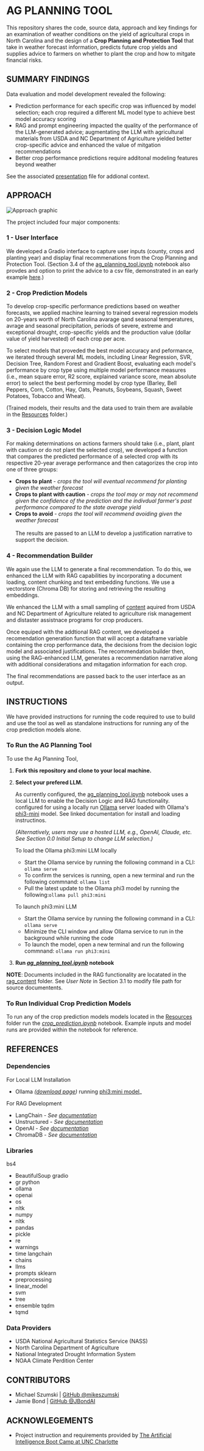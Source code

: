 # AG PLANNING TOOL
This repository shares the code, source data, approach and key findings for an examination of weather conditions on the yield of agricultural crops in North Carolina and the design of a **Crop Planning and Protection Tool** that take in weather forecast information, predicts future crop yields and supplies advice to farmers on whether to plant the crop and how to mitgate financial risks.

## SUMMARY FINDINGS
Data evaluation and model development revealed the following:
* Prediction performance for each specific crop was influenced by model selection; each crop required a different ML model type to achieve best model accuracy scoring
* RAG and prompt engineering impacted the quality of the performance of the LLM-generated advice;  augmentating the LLM with agricultural materials from USDA and NC Department of Agriculture yielded better crop-specific advice and enhanced the value of mitgation recommendations
* Better crop performance predictions require additonal modeling features beyond weather 

See the associated [presentation](UNC_AI_Bootcamp_Project_3_Presented.pdf) file for addional context.

## APPROACH

![Approach graphic](/Images/approach_image.png)

The project included four major components:

### 1 - User Interface
We developed a Gradio interface to capture user inputs (county, crops and planting year) and display final recommenations from the Crop Planning and Protection Tool. (Section 3.4 of the [ag_planning_tool.ipynb](ag_planning_tool.ipynb) notebook also provdes and option to print the advice to a csv file, demonstrated in an early example [here](crop_advice.csv).)

### 2 - Crop Prediction Models
To develop crop-specific performance predictions based on weather forecasts, we applied machine learning to trained several regression models on 20-years worth of North Carolina  avarage qand seasonal temperatures, avrage and seasonal precipitation, periods of severe, extreme and exceptional drought, crop-specific yields and the production value (dollar value of yield harvested) of each crop per acre. 

To select models that proveded the best model accuracy and peformance, we iterated through several ML models, including Linear Regression, SVR, Decision Tree, Random Forest and Gradient Boost, evaluating each model's performance by crop type using multiple model performance measures (i.e., mean square error, R2 score, explained variance score, mean absolute error) to select the best performing model by crop type (Barley, Bell Peppers, Corn, Cotton, Hay, Oats, Peanuts, Soybeans, Squash, Sweet Potatoes, Tobacco and Wheat). 

(Trained models, their results and the data used to train them are available in the [Resources](./Resources/) folder.)

### 3 - Decision Logic Model
For making determinations on actions farmers should take (i.e., plant, plant with caution or do not plant the selected crop), we developed a function that compares the predicted performance of a selected crop with its respective 20-year average performance and then catagorizes the crop into one of three groups: 
* **Crops to plant** - _crops the tool will eventual recommend for planting given the weather forecast_
* **Crops to plant with caution** - _crops the tool may or may not recommend given the confidence of the prediction and the indivdual farmer's past performance compared to the state average yield_
* **Crops to avoid** - _crops the tool will recommend avoiding given the weather forecast_ \
\
The results are passed to an LLM to develop a justification narrative to support the decision.

### 4 - Recommendation Builder
We again use the LLM to generate a final recommendation. To do this, we enhanced the LLM with RAG capabilities by incorporating a document loading, content chunking and text embedding functions. We use a vectorstore (Chroma DB) for storing and retrieving the resulting embeddings.

We enhanced the LLM with a small sampling of [content](/rag_content/) aquired from USDA and NC Department of Agriculture related to agriculture risk management and distaster assistnace programs for crop producers. 

Once equiped with the addtional RAG content, we developed a recomendation generation function that will accept a dataframe variable containing the crop performance data, the decisions from the decision logic model and associated justifications. The recommendation builder then, using the RAG-enhanced LLM, generates a recommendation narrative along with additional considerations and mitagation information for each crop.

The final recommendations are passed back to the user interface as an output.  


## INSTRUCTIONS
We have provided instructions for running the code required to use to build and use the tool as well as standalone instructions for running any of the crop prediction models alone. 

### To Run the AG Planning Tool
To use the Ag Planning Tool, 

1) **Fork this repository and clone to your local machine.** 

2) **Select your prefered LLM.**

    As currently configured, the [ag_planning_tool.ipynb](ag_planning_tool.ipynb) notebook  uses a local LLM to enable the Decision Logic and RAG functionality.  configured for using a locally run [Ollama](https://ollama.com/download) server loaded with Ollama's [phi3-mini](https://ollama.com/library/phi3) model. See linked documentation for install and loading instructinos. 
    
    _(Alternatively, users may use a hosted LLM, e.g., OpenAI, Claude, etc. See _Section 0.0 Initial Setup_ to change LLM selection.)_

    To load the Ollama phi3:mini LLM locally
    * Start the Ollama service by running the following command in a CLI: `ollama serve` 
    * To confirm the services is running, open a new terminal and run the following commnand: `ollama list`
    * Pull the latest update to the Ollama phi3 model by running the following:`ollama pull phi3:mini`
   
    To launch phi3:mini LLM
    * Start the Ollama service by running the following command in a CLI: `ollama serve`
    * Minimize the CLI window and allow Ollama service to run in the background while running the code
    * To launch the model, open a new terminal and run the following commnand: `ollama run phi3:mini`


3) **Run _[ag_planning_tool.ipynb](ag_planning_tool.ipynb)_ notebook**

**NOTE**: Documents included in the RAG functionality are locatated in the [rag_content](/rag_content/) folder. See _User Note_ in Section 3.1 to modify file path for source documentents.


### To Run Individual Crop Prediction Models
To run any of the crop prediction models models located in the [Resources](./Resources/) folder run the _[crop_prediction.ipynb](crop_prediction.ipynb)_ notebook.  Example inputs and model runs are provided within the notebook for reference.

## REFERENCES
### Dependencies
For Local LLM Installation
* Ollama _([download page](https://ollama.com/download/windows))_ running [phi3:mini model](https://ollama.com/library/phi3)_

For RAG Development
* LangChain - _See [documentation](https://python.langchain.com/v0.2/docs/introduction)_
* Unstructured - _See [documentation](https://docs.unstructured.io/welcome')_
* OpenAI - _See [documentation](https://platform.openai.com/docs/guides/embeddings)_
* ChromaDB - _See [documentation](https://docs.trychroma.com/getting-started)_

### Libraries
bs4
 * BeautifulSoup
gradio
* gr
python
* ollama
* openai
* os
* nltk
* numpy
* nltk
* pandas
* pickle 
* re
* warnings
* time
langchain
* chains
* llms
* prompts
sklearn
* preprocessing
* linear_model
* svm
* tree
* ensemble
tqdm
* tqmd

### Data Providers
* USDA National Agricultural Statistics Service (NASS)
* North Carolina Department of Agriculture
* National Integrated Drought Information System
* NOAA Climate Perdition Center

## CONTRIBUTORS
* Michael Szumski | [GitHub @mikeszumski](https://github.com/mikeszumski/)
* Jamie Bond | [GitHub @JBondAI](https://github.com/jbondAI/) 

## ACKNOWLEGEMENTS
* Project instruction and requirements provided by [The Artificial Intelligence Boot Camp at UNC Charlotte](https://bootcamp.charlotte.edu/artificial-intelligence/)

